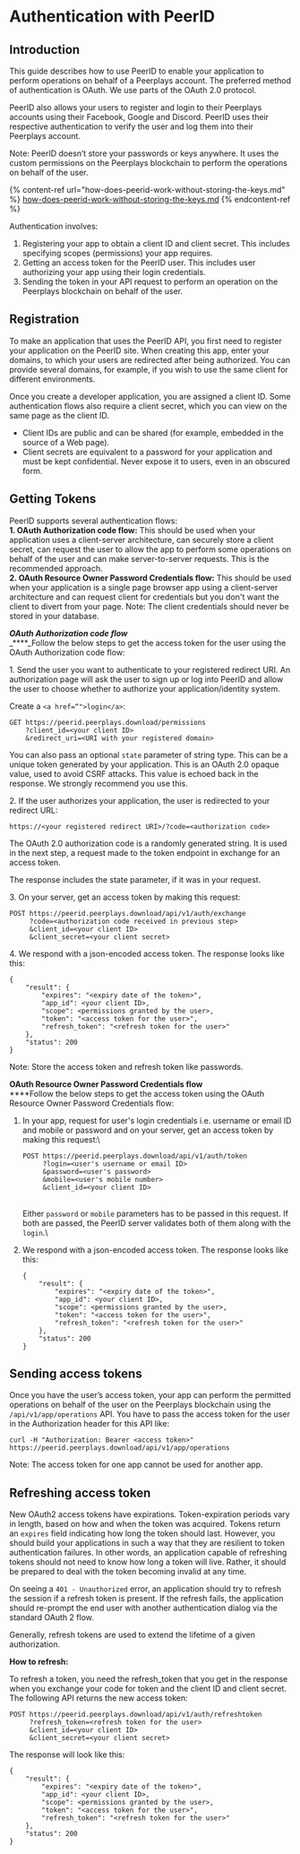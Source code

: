 # Authentication with PeerID

## **Introduction**

This guide describes how to use PeerID to enable your application to perform operations on behalf of a Peerplays account. The preferred method of authentication is OAuth. We use parts of the OAuth 2.0 protocol.

PeerID also allows your users to register and login to their Peerplays accounts using their Facebook, Google and Discord. PeerID uses their respective authentication to verify the user and log them into their Peerplays account.

Note: PeerID doesn’t store your passwords or keys anywhere. It uses the custom permissions on the Peerplays blockchain to perform the operations on behalf of the user.

{% content-ref url="how-does-peerid-work-without-storing-the-keys.md" %}
[how-does-peerid-work-without-storing-the-keys.md](how-does-peerid-work-without-storing-the-keys.md)
{% endcontent-ref %}

Authentication involves:

1. Registering your app to obtain a client ID and client secret. This includes specifying scopes (permissions) your app requires.
2. Getting an access token for the PeerID user. This includes user authorizing your app using their login credentials.
3. Sending the token in your API request to perform an operation on the Peerplays blockchain on behalf of the user.

## **Registration**

To make an application that uses the PeerID API, you first need to register your application on the PeerID site. When creating this app, enter your domains, to which your users are redirected after being authorized. You can provide several domains, for example, if you wish to use the same client for different environments.

Once you create a developer application, you are assigned a client ID. Some authentication flows also require a client secret, which you can view on the same page as the client ID.

* Client IDs are public and can be shared (for example, embedded in the source of a Web page).
* Client secrets are equivalent to a password for your application and must be kept confidential. Never expose it to users, even in an obscured form.

## **Getting Tokens**

PeerID supports several authentication flows:\
**1. OAuth Authorization code flow:** This should be used when your application uses a client-server architecture, can securely store a client secret, can request the user to allow the app to perform some operations on behalf of the user and can make server-to-server requests. This is the recommended approach.\
**2. OAuth Resource Owner Password Credentials flow:** This should be used when your application is a single page browser app using a client-server architecture and can request client for credentials but you don't want the client to divert from your page. Note: The client credentials should never be stored in your database.

_**OAuth Authorization code flow**_\
_****_Follow the below steps to get the access token for the user using the OAuth Authorization code flow:

1\. Send the user you want to authenticate to your registered redirect URI. An authorization page will ask the user to sign up or log into PeerID and allow the user to choose whether to authorize your application/identity system.

Create a `<a href=“">login</a>`:

`GET https://peerid.peerplays.download/permissions`\
`    ?client_id=<your client ID>`\
`    &redirect_uri=<URI with your registered domain>`

You can also pass an optional `state` parameter of string type. This can be a unique token generated by your application. This is an OAuth 2.0 opaque value, used to avoid CSRF attacks. This value is echoed back in the response. We strongly recommend you use this.

2\. If the user authorizes your application, the user is redirected to your redirect URL:

`https://<your registered redirect URI>/?code=<authorization code>`

The OAuth 2.0 authorization code is a randomly generated string. It is used in the next step, a request made to the token endpoint in exchange for an access token.

The response includes the state parameter, if it was in your request.

3\. On your server, get an access token by making this request:

`POST https://peerid.peerplays.download/api/v1/auth/exchange`\
`     ?code=<authorization code received in previous step>`\
`     &client_id=<your client ID>`\
`     &client_secret=<your client secret>`

4\. We respond with a json-encoded access token. The response looks like this:

 `{`\
`    "result": {`\
`        "expires": "<expiry date of the token>",`\
`        "app_id": <your client ID>,`\
`        "scope": <permissions granted by the user>,`\
`        "token": "<access token for the user>",`\
`        "refresh_token": "<refresh token for the user>"`\
`    },`\
`    "status": 200`\
`}`

Note: Store the access token and refresh token like passwords.

**OAuth Resource Owner Password Credentials flow**\
****Follow the below steps to get the access token using the OAuth Resource Owner Password Credentials flow:

1.  In your app, request for user's login credentials i.e. username or email ID and mobile or password and on your server, get an access token by making this request:\


    `POST https://peerid.peerplays.download/api/v1/auth/token`\
    `     ?login=<user's username or email ID>`\
    `     &password=<user's password>`\
    `     &mobile=<user's mobile number>`\
    `     &client_id=<your client ID>`

    \
    Either `password` or `mobile` parameters has to be passed in this request. If both are passed, the PeerID server validates both of them along with the `login`.\

2.  We respond with a json-encoded access token. The response looks like this:

     `{`\
    `    "result": {`\
    `        "expires": "<expiry date of the token>",`\
    `        "app_id": <your client ID>,`\
    `        "scope": <permissions granted by the user>,`\
    `        "token": "<access token for the user>",`\
    `        "refresh_token": "<refresh token for the user>"`\
    `    },`\
    `    "status": 200`\
    `}`

## **Sending access tokens**

Once you have the user’s access token, your app can perform the permitted operations on behalf of the user on the Peerplays blockchain using the `/api/v1/app/operations` API. You have to pass the access token for the user in the Authorization header for this API like:

`curl -H "Authorization: Bearer <access token>" https://peerid.peerplays.download/api/v1/app/operations`

Note: The access token for one app cannot be used for another app.

## **Refreshing access token**

New OAuth2 access tokens have expirations. Token-expiration periods vary in length, based on how and when the token was acquired. Tokens return an `expires` field indicating how long the token should last. However, you should build your applications in such a way that they are resilient to token authentication failures. In other words, an application capable of refreshing tokens should not need to know how long a token will live. Rather, it should be prepared to deal with the token becoming invalid at any time.

On seeing a `401 - Unauthorized` error, an application should try to refresh the session if a refresh token is present. If the refresh fails, the application should re-prompt the end user with another authentication dialog via the standard OAuth 2 flow.

Generally, refresh tokens are used to extend the lifetime of a given authorization.

**How to refresh:**

To refresh a token, you need the refresh_token that you get in the response when you exchange your code for token and the client ID and client secret. The following API returns the new access token:

`POST https://peerid.peerplays.download/api/v1/auth/refreshtoken`\
`     ?refresh_token=<refresh token for the user>`\
`     &client_id=<your client ID>`\
`     &client_secret=<your client secret>`

The response will look like this:

`{`\
`    "result": {`\
`        "expires": "<expiry date of the token>",`\
`        "app_id": <your client ID>,`\
`        "scope": <permissions granted by the user>,`\
`        "token": "<access token for the user>",`\
`        "refresh_token": "<refresh token for the user>"`\
`    },`\
`    "status": 200`\
`}`

